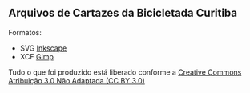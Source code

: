 ## Arquivos de Cartazes da Bicicletada Curitiba

Formatos:

* SVG [Inkscape](http://inkscape.org)
* XCF [Gimp](http://gimp.org)

Tudo o que foi produzido está liberado conforme a [Creative Commons Atribuição 3.0 Não Adaptada (CC BY 3.0)](http://creativecommons.org/licenses/by/3.0/deed.pt_BR)
